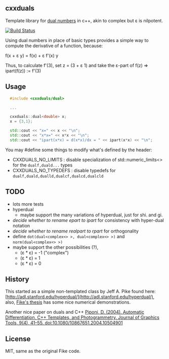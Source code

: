 ## cxxduals
Template library for [dual numbers](http://en.wikipedia.org/wiki/Dual_number) in c++, akin to complex but &epsilon; is nilpotent.

[![Build Status](https://api.travis-ci.org/tesch1/cxxduals.svg?branch=master)](http://travis-ci.org/tesch1/cxxduals)


Using dual numbers in place of basic types provides a simple way to compute the derivative of a function, because:

f(x + &epsilon; y) = f(x) + &epsilon; f'(x) y

Thus, to calculate f'(3), set z = (3 + &epsilon; 1) and take the &epsilon;-part of f(z) => ipart(f(z)) := f'(3)

## Usage

```cpp
  #include <cxxduals/dual>

  ...

  cxxduals::dual<double> x;
  x = {3,1};

  std::cout << "x=" << x << "\n";
  std::cout << "x*x=" << x*x << "\n";
  std::cout << "ipart(x*x) = d(x*x)/dx = " << ipart(x*x) << "\n";
```

You may #define some things to modify what's defined by the header:
- CXXDUALS_NO_LIMITS : disable specialization of std::numeric_limits<> for the ```dualf,duald...``` types
- CXXDUALS_NO_TYPEDEFS : disable typedefs for ```dualf,duald,dualld,dualcf,dualcd,dualcld```

## TODO
- lots more tests
- hyperdual
  - maybe support the many variations of hyperdual, just for shi. and gi.
- *decide whether to rename epart to ipart* for consistency with hyper-dual notation
- *decide whether to rename realpart to rpart* for orthogonality
- define ```dot(dual<complex<> >, dual<complex<> >)``` and ```norm(dual<complex<> >)```
- maybe support the other possibilities (?), 
  - (&epsilon; * &epsilon;) = -1  ("complex")
  - (&epsilon; * &epsilon;) = 1
  - (&epsilon; * &epsilon;) = 0

## History
This started as a simple non-templated class by Jeff A. Pike found here: 
[http://adl.stanford.edu/hyperdual/](http://adl.stanford.edu/hyperdual/), also, 
[Fike's thesis](http://purl.stanford.edu/jw107zn5044) has some nice numerical demonstrations.

Another nice paper on duals and C++ [Piponi, D. (2004). Automatic Differentiation, C++ Templates, and Photogrammetry. Journal of Graphics Tools, 9(4), 41–55. doi:10.1080/10867651.2004.10504901](http://citeseerx.ist.psu.edu/viewdoc/download?doi=10.1.1.89.7749&rep=rep1&type=pdf)

## License
MIT, same as the original Fike code.
